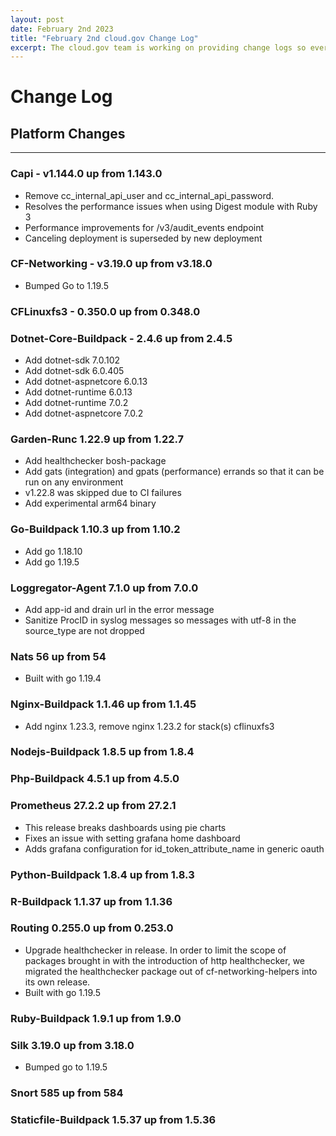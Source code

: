 ```yaml
---
layout: post
date: February 2nd 2023
title: "February 2nd cloud.gov Change Log"
excerpt: The cloud.gov team is working on providing change logs so everyone can see new features and updates.
---
```


# Change Log

## Platform Changes
---
### Capi - v1.144.0 up from 1.143.0
* Remove cc_internal_api_user and cc_internal_api_password.
* Resolves the performance issues when using Digest module with Ruby 3 
* Performance improvements for /v3/audit_events endpoint 
* Canceling deployment is superseded by new deployment 

### CF-Networking - v3.19.0 up from v3.18.0
* Bumped Go to 1.19.5

### CFLinuxfs3 - 0.350.0 up from 0.348.0

### Dotnet-Core-Buildpack - 2.4.6 up from 2.4.5
* Add dotnet-sdk 7.0.102
* Add dotnet-sdk 6.0.405
* Add dotnet-aspnetcore 6.0.13
* Add dotnet-runtime 6.0.13
* Add dotnet-runtime 7.0.2
* Add dotnet-aspnetcore 7.0.2

### Garden-Runc 1.22.9 up from 1.22.7
* Add healthchecker bosh-package
* Add gats (integration) and gpats (performance) errands so that it can be run on any environment
* v1.22.8 was skipped due to CI failures
* Add experimental arm64 binary

### Go-Buildpack 1.10.3 up from 1.10.2
* Add go 1.18.10
* Add go 1.19.5

### Loggregator-Agent 7.1.0 up from 7.0.0
* Add app-id and drain url in the error message
* Sanitize ProcID in syslog messages so messages with utf-8 in the source_type are not dropped


### Nats 56 up from 54
* Built with go 1.19.4

### Nginx-Buildpack 1.1.46 up from 1.1.45
* Add nginx 1.23.3, remove nginx 1.23.2 for stack(s) cflinuxfs3

### Nodejs-Buildpack 1.8.5 up from 1.8.4

### Php-Buildpack 4.5.1 up from 4.5.0

### Prometheus 27.2.2 up from 27.2.1
* This release breaks dashboards using pie charts
* Fixes an issue with setting grafana home dashboard
* Adds grafana configuration for id_token_attribute_name in generic oauth 

### Python-Buildpack 1.8.4 up from 1.8.3

### R-Buildpack 1.1.37 up from 1.1.36

### Routing 0.255.0 up from 0.253.0
* Upgrade healthchecker in release. In order to limit the scope of packages brought in with the introduction of http healthchecker, we migrated the healthchecker package out of cf-networking-helpers into its own release.
* Built with go 1.19.5

### Ruby-Buildpack 1.9.1 up from 1.9.0

### Silk 3.19.0 up from 3.18.0
* Bumped go to 1.19.5

### Snort 585 up from 584

### Staticfile-Buildpack 1.5.37 up from 1.5.36
